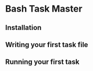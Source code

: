 # Bash Task Master

## Installation


## Writing your first task file


## Running your first task


